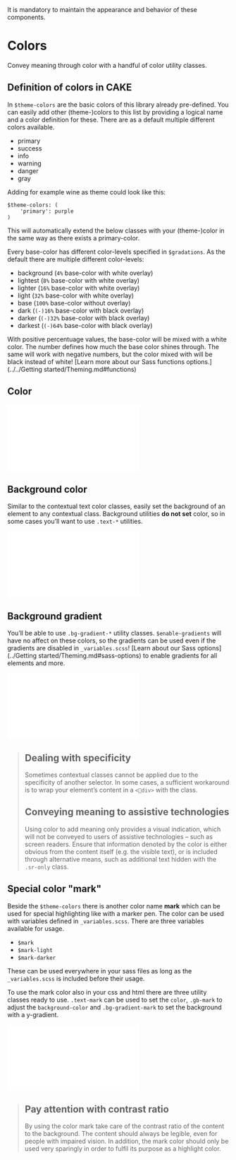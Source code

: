 <AlertWarning alertHeadline="Not modifiable">
 It is mandatory to maintain the appearance and behavior of these components.
</AlertWarning>

# Colors

Convey meaning through color with a handful of color utility classes.

## Definition of colors in CAKE

In `$theme-colors` are the basic colors of this library already pre-defined. You can easily add other (theme-)colors to this list by providing a logical name and a color definition for these. There are as a default multiple different colors available.

* primary
* success
* info
* warning
* danger
* gray

Adding for example wine as theme could look like this:

    $theme-colors: (
        'primary': purple
    )

This will automatically extend the below classes with your (theme-)color in the same way as there exists a primary-color.

Every base-color has different color-levels specified in `$gradations`. As the default there are multiple different color-levels:

* background (`4%` base-color with white overlay)
* lightest (`8%` base-color with white overlay)
* lighter (`16%` base-color with white overlay)
* light (`32%` base-color with white overlay)
* base (`100%` base-color without overlay)
* dark (`(-)16%` base-color with black overlay)
* darker (`(-)32%` base-color with black overlay)
* darkest (`(-)64%` base-color with black overlay)

With positive percentuage values, the base-color will be mixed with a white color. The number defines how much the base color shines through. The same will work with negative numbers, but the color mixed with will be black instead of white!
[Learn more about our Sass functions options.](../../Getting started/Theming.md#functions)

## Color

<ContentRack
    fields='
        "preview": {
            "src": "examples/ColorText.html",
            "type": "link"
        },
        "<html>":{
            "src": "examples/ColorText.html",
            "type": "content",
            "selector": "#app"
        }
    '
 />

![ColorText](examples/ColorText.html)

## Background color

Similar to the contextual text color classes, easily set the background of an element to any contextual class. Background utilities **do not set** color, so in some cases you’ll want to use `.text-*` utilities.

<ContentRack
    fields='
        "preview": {
            "src": "examples/ColorBackground.html",
            "type": "link"
        },
        "<html>":{
            "src": "examples/ColorBackground.html",
            "type": "content",
            "selector": "#app"
        }
    '
 />

![ColorBackground](examples/ColorBackground.html)

## Background gradient

You’ll be able to use `.bg-gradient-*` utility classes.
`$enable-gradients` will have no affect on these colors, so the gradients can be used even if the gradients are disabled in `_variables.scss`! [Learn about our Sass options](../Getting started/Theming.md#sass-options) to enable gradients for all elements and more.

<ContentRack
    fields='
        "preview": {
            "src": "examples/ColorBackgroundGradient.html",
            "type": "link"
        },
        "<html>":{
            "src": "examples/ColorBackgroundGradient.html",
            "type": "content",
            "selector": "#app"
        }
    '
 />

![ColorBackgroundGradient](examples/ColorBackgroundGradient.html)


> ## Dealing with specificity
>
> Sometimes contextual classes cannot be applied due to the specificity of another selector. In some cases, a sufficient workaround is to wrap your element’s content in a `<div>` with the class.
>
> ## Conveying meaning to assistive technologies
>
> Using color to add meaning only provides a visual indication, which will not be conveyed to users of assistive technologies – such as screen readers. Ensure that information denoted by the color is either obvious from the content itself (e.g. the visible text), or is included through alternative means, such as additional text hidden with the `.sr-only` class.

## Special color "mark"

Beside the `$theme-colors` there is another color name **mark** which can be used for special highlighting like with a marker pen.
The color can be used with variables defined in `_variables.scss`. There are three variables available for usage.

* `$mark`
* `$mark-light`
* `$mark-darker`

These can be used everywhere in your sass files as long as the `_variables.scss` is included before their usage.

To use the mark color also in your css and html there are three utility classes ready to use. `.text-mark` can be used to set the `color`, `.gb-mark` to adjust the `background-color` and `.bg-gradient-mark` to set the background with a y-gradient.

<ContentRack
    fields='
        "preview": {
            "src": "examples/ColorMark.html",
            "type": "link"
        },
        "<html>":{
            "src": "examples/ColorMark.html",
            "type": "content",
            "selector": "#app"
        }
    '
 />

![ColorMark](examples/ColorMark.html)

> ## Pay attention with contrast ratio
>
> By using the color mark take care of the contrast ratio of the content to the background. The content should always be legible, even for people with impaired vision. In addition, the mark color should only be used very sparingly in order to fulfil its purpose as a highlight color.
